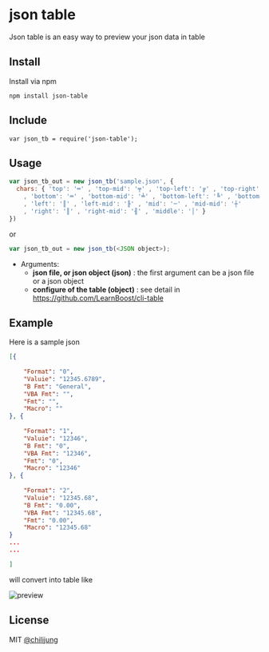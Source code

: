 # json table

Json table is an easy way to preview your json data in table

## Install

Install via npm 

```
npm install json-table
```

## Include

```
var json_tb = require('json-table');
```


## Usage


```javascript
var json_tb_out = new json_tb('sample.json', {
  chars: { 'top': '═' , 'top-mid': '╤' , 'top-left': '╔' , 'top-right': '╗'
    , 'bottom': '═' , 'bottom-mid': '╧' , 'bottom-left': '╚' , 'bottom-right': '╝'
    , 'left': '║' , 'left-mid': '╟' , 'mid': '─' , 'mid-mid': '┼'
    , 'right': '║' , 'right-mid': '╢' , 'middle': '│' }
})
```
or
```javascript
var json_tb_out = new json_tb(<JSON object>);
```

- Arguments:
	* **json file, or json object (json)** : the first argument can be a json file or a json object
	* **configure of the table (object)** : see detail in https://github.com/LearnBoost/cli-table 


## Example

Here is a sample json 

```json
[{
    
    "Format": "0",
    "Valuie": "12345.6789",
    "B Fmt": "General",
    "VBA Fmt": "",
    "Fmt": "",
    "Macro": ""
}, {
    
    "Format": "1",
    "Valuie": "12346",
    "B Fmt": "0",
    "VBA Fmt": "12346",
    "Fmt": "0",
    "Macro": "12346"
}, {
    
    "Format": "2",
    "Valuie": "12345.68",
    "B Fmt": "0.00",
    "VBA Fmt": "12345.68",
    "Fmt": "0.00",
    "Macro": "12345.68"
}
...
...

]
```

will convert into table like

![preview](https://raw2.github.com/DataGarage/node-json-table/master/sample/img/preview.png)


## License

MIT [@chilijung](http://github.com/chilijung)
